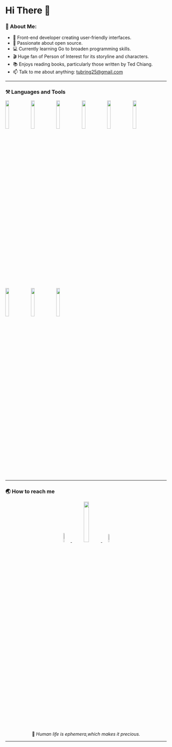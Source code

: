 # Hi There 👋

### 🔺 About Me:

- 🧐 Front-end developer creating user-friendly interfaces.
- 🌱 Passionate about open source.
- 💻 Currently learning Go to broaden programming skills.
- 🎬 Huge fan of Person of Interest for its storyline and characters.
- 📚 Enjoys reading books, particularly those written by Ted Chiang.
- 📫 Talk to me about anything: <a href="mailto:tubring25@gmail.com">tubring25@gmail.com</a>
---

### ⚒ Languages and Tools
<code><img width="15%" src="https://www.vectorlogo.zone/logos/javascript/javascript-horizontal.svg"></code>
<code><img width="15%" src="https://www.vectorlogo.zone/logos/reactjs/reactjs-ar21.svg"></code>
<code><img width="15%" src="https://www.vectorlogo.zone/logos/vuejs/vuejs-ar21.svg"></code>
<code><img width="15%" src="https://www.vectorlogo.zone/logos/angular/angular-ar21.svg"></code>
<code><img width="15%" src="https://www.vectorlogo.zone/logos/typescriptlang/typescriptlang-ar21.svg"></code>
<code><img width="15%" src="https://www.vectorlogo.zone/logos/nodejs/nodejs-horizontal.svg"></code>
<code><img width="15%" src="https://www.vectorlogo.zone/logos/java/java-ar21.svg"></code>
<code><img width="15%" src="https://www.vectorlogo.zone/logos/mysql/mysql-horizontal.svg"></code>
<code><img width="15%" src="https://www.vectorlogo.zone/logos/git-scm/git-scm-ar21.svg"></code>



--- 
### 🌏 How to reach me

</p>
<p align="center">
<a href="https://twitter.com/Tubring25">
<img width="8.5%" src="https://img.shields.io/badge/-Twitter-1ca0f1?style=flat-square&labelColor=1ca0f1&logo=twitter&logoColor=white">
</a>
<a href="mailto:tubring25@gmail.com">
<img width="18%" src="https://img.shields.io/badge/-tubring25@gmail.com-c14438?style=flat-square&logo=Gmail&logoColor=white">
</a>
<a href="https://github.com/Tubring25">
<img width="8%" src="https://img.shields.io/badge/-GitHub-111111?style=flat-square&logo=GitHub&logoColor=white">
</a>
</p>
<p align="center">
💬  <i>Human life is ephemera,which makes it precious.</i>
</p>

---
